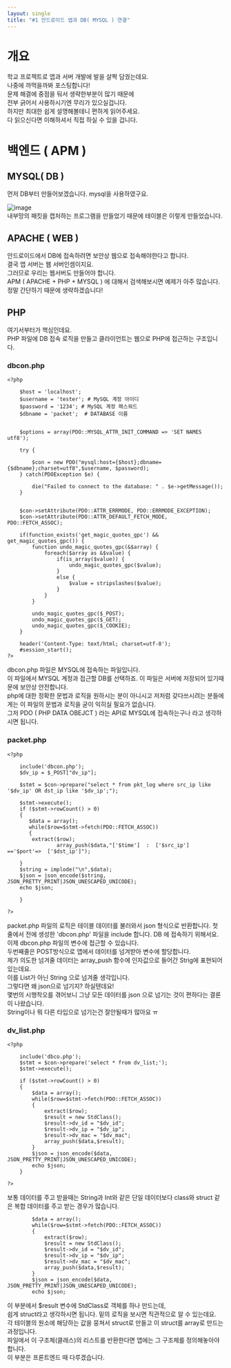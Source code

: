 ```yaml
---
layout: single
title: "#1 안드로이드 앱과 DB( MYSQL ) 연결"
---
```

# 개요
학교 프로젝트로 앱과 서버 개발에 발을 살짝 담궜는데요. <br>
나중에 까먹을까봐 포스팅합니다! <br>
문제 해결에 중점을 둬서 생략한부분이 많기 때문에 <br>
전부 긁어서 사용하시기엔 무리가 있으실겁니다. <br>
하지만 최대한 쉽게 설명해볼테니 편하게 읽어주세요. <br>
다 읽으신다면 이해하셔서 직접 하실 수 있을 겁니다. <br>


# 백엔드 ( APM )
## MYSQL( DB )
먼저 DB부터 만들어보겠습니다. mysql을 사용하였구요. <br>

![image](https://user-images.githubusercontent.com/92561389/147692126-0853dab9-1893-4e83-9057-bb70951d34b3.png) <br>
내부망의 패킷을 캡처하는 프로그램을 만들었기 때문에 테이블은 이렇게 만들었습니다.

## APACHE ( WEB )
안드로이드에서 DB에 접속하려면 보안상 웹으로 접속해야한다고 합니다. <br>
결국 앱 서버는 웹 서버인셈이지요. <br>
그러므로 우리는 웹서버도 만들어야 합니다. <br>
APM ( APACHE + PHP + MYSQL ) 에 대해서 검색해보시면 예제가 아주 많습니다. <br>
정말 간단하기 때문에 생략하겠습니다! 

## PHP
여기서부터가 핵심인데요. <br>
PHP 파일에 DB 접속 로직을 만들고 클라이언트는 웹으로 PHP에 접근하는 구조입니다. <br>

### dbcon.php
```
<?php

    $host = 'localhost';
    $username = 'tester'; # MySQL 계정 아이디
    $password = '1234'; # MySQL 계정 패스워드
    $dbname = 'packet';  # DATABASE 이름


    $options = array(PDO::MYSQL_ATTR_INIT_COMMAND => 'SET NAMES utf8');
    
    try {

        $con = new PDO("mysql:host={$host};dbname={$dbname};charset=utf8",$username, $password);
    } catch(PDOException $e) {

        die("Failed to connect to the database: " . $e->getMessage()); 
    }


    $con->setAttribute(PDO::ATTR_ERRMODE, PDO::ERRMODE_EXCEPTION);
    $con->setAttribute(PDO::ATTR_DEFAULT_FETCH_MODE, PDO::FETCH_ASSOC);

    if(function_exists('get_magic_quotes_gpc') && get_magic_quotes_gpc()) { 
        function undo_magic_quotes_gpc(&$array) { 
            foreach($array as &$value) { 
                if(is_array($value)) { 
                    undo_magic_quotes_gpc($value); 
                } 
                else { 
                    $value = stripslashes($value); 
                } 
            } 
        } 
 
        undo_magic_quotes_gpc($_POST); 
        undo_magic_quotes_gpc($_GET); 
        undo_magic_quotes_gpc($_COOKIE); 
    } 
 
    header('Content-Type: text/html; charset=utf-8'); 
    #session_start();
?> 
```

dbcon.php 파일은 MYSQL에 접속하는 파일입니다. <br>
이 파일에서 MYSQL 계정과 접근할 DB를 선택하죠. 이 파일은 서버에 저장되어 있기때문에 보안상 안전합니다. <br>
php에 대한 정확한 문법과 로직을 원하시는 분이 아니시고 저처럼 갖다쓰시려는 분들에게는 이 파일의 문법과 로직을 굳이 익히실 필요가 없습니다. <br>
그저 PDO ( PHP DATA OBEJCT ) 라는 API로 MYSQL에 접속하는구나 라고 생각하시면 됩니다. <br>


### packet.php
```
<?php 

    include('dbcon.php'); 
    $dv_ip = $_POST["dv_ip"];
    
    $stmt = $con->prepare("select * from pkt_log where src_ip like '$dv_ip' OR dst_ip like '$dv_ip';");
    
    $stmt->execute();
    if ($stmt->rowCount() > 0)
    {
       $data = array(); 
       while($row=$stmt->fetch(PDO::FETCH_ASSOC))
       {
       	extract($row);    		
            	array_push($data,"['$time']  :  ['$src_ip']  =='$port'=>  ['$dst_ip']");
            	
	}
	$string = implode("\n",$data);
	$json = json_encode($string, JSON_PRETTY_PRINT|JSON_UNESCAPED_UNICODE);
	echo $json;
		
    }
   
?>
```
packet.php 파일의 로직은 테이블 데이터를 불러와서 json 형식으로 반환합니다.
첫 줄에서 전에 생성한 'dbcon.php' 파일을 include 합니다. DB 에 접속하기 위해서요. <br>
이제 dbcon.php 파일의 변수에 접근할 수 있습니다. <br>
두번째줄은 POST방식으로 앱에서 데이터를 넘겨받아 변수에 할당합니다. <br>
제가 의도한 넘겨줄 데이터는 array_push 함수에 인자값으로 들어간 Strig에 표현되어 있는데요. <br>
이를 List가 아닌 String 으로 넘겨줄 생각입니다. <br>
그렇다면 왜 json으로 넘기지? 하실텐데요! <br>
몇번의 시행착오를 겪어보니 그냥 모든 데이터를 json 으로 넘기는 것이 편하다는 결론이 나왔습니다. <br>
String이나 뭐 다른 타입으로 넘기는건 잘안될때가 많아요 ㅠ

### dv_list.php
```
<?php

    include('dbco.php');
    $stmt = $con->prepare('select * from dv_list;');
    $stmt->execute();

    if ($stmt->rowCount() > 0)
    {
        $data = array();
        while($row=$stmt->fetch(PDO::FETCH_ASSOC))
        {
            extract($row);
            $result = new StdClass();
            $result->dv_id = "$dv_id";
            $result->dv_ip = "$dv_ip";
            $result->dv_mac = "$dv_mac";
            array_push($data,$result);
        }
        $json = json_encode($data, JSON_PRETTY_PRINT|JSON_UNESCAPED_UNICODE);
        echo $json;
    }

?>
```
보통 데이터를 주고 받을때는 String과 Int와 같은 단일 데이터보다
class와 struct 같은 복합 데이터를 주고 받는 경우가 많습니다.
```
        $data = array();
        while($row=$stmt->fetch(PDO::FETCH_ASSOC))
        {
            extract($row);
            $result = new StdClass();
            $result->dv_id = "$dv_id";
            $result->dv_ip = "$dv_ip";
            $result->dv_mac = "$dv_mac";
            array_push($data,$result);
        }
        $json = json_encode($data, JSON_PRETTY_PRINT|JSON_UNESCAPED_UNICODE);
        echo $json;
```
이 부분에서 $result 변수에 StdClass로 객체를 하나 만드는데, <br>
쉽게 struct라고 생각하시면 됩니다. 밑의 로직을 보시면 직관적으로 알 수 있는데요. <br>
각 테이블의 원소에 해당하는 값을 뭉쳐서 struct로 만들고 이 struct를 array로 만드는 과정입니다. <br>
파일에서 이 구조체(클래스)의 리스트를 반환한다면 앱에는 그 구조체를 정의해놓아야 합니다. <br>
이 부분은 프론트엔드 때 다루겠습니다. <br>

        
